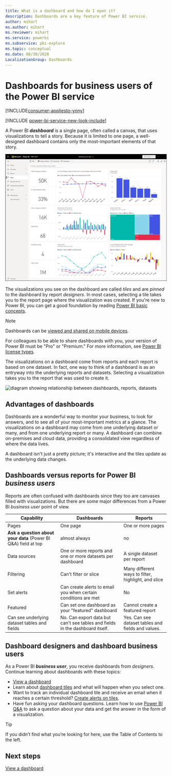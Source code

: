 ```yaml
---
title: What is a dashboard and how do I open it?
description: Dashboards are a key feature of Power BI service.
author: mihart
ms.author: mihart
ms.reviewer: mihart
ms.service: powerbi
ms.subservice: pbi-explore
ms.topic: conceptual
ms.date: 08/30/2020
LocalizationGroup: Dashboards
---
```

# Dashboards for business users of the Power BI service

[!INCLUDE[consumer-appliesto-ynny](../includes/consumer-appliesto-ynny.md)]

[!INCLUDE [power-bi-service-new-look-include](../includes/power-bi-service-new-look-include.md)]

A Power BI ***dashboard*** is a single page, often called a canvas, that uses visualizations to tell a story. Because it is limited to one page, a well-designed dashboard contains only the most-important elements of that story.

![screenshot of a dashboard](media/end-user-dashboards/power-bi-dashboard.png)

The visualizations you see on the dashboard are called *tiles* and are *pinned* to the dashboard by report *designers*. In most cases, selecting a tile takes you to the report page where the visualization was created. If you're new to Power BI, you can get a good foundation by reading [Power BI basic concepts](end-user-basic-concepts.md).

> [!NOTE]
> Dashboards can be [viewed and shared on mobile devices](mobile/mobile-apps-view-dashboard.md).
>
> For colleagues to be able to share dashboards with you, your version of Power BI must be "Pro" or "Premium." For more information, see [Power BI license types](end-user-license.md).

The visualizations on a dashboard come from reports and each report is based on one dataset. In fact, one way to think of a dashboard is as an entryway into the underlying reports and datasets. Selecting a visualization takes you to the report that was used to create it.

![diagram showing relationship between dashboards, reports, datasets](media/end-user-dashboards/power-bi-diagram.png)

## Advantages of dashboards
Dashboards are a wonderful way to monitor your business, to look for answers, and to see all of your most-important metrics at a glance. The visualizations on a dashboard may come from one underlying dataset or many, and from one underlying report or many. A dashboard can combine on-premises and cloud data, providing a consolidated view regardless of where the data lives.

A dashboard isn't just a pretty picture; it's interactive and the tiles update as the underlying data changes.

## Dashboards versus reports for Power BI ***business users***
Reports are often confused with dashboards since they too are canvases filled with visualizations. But there are some major differences from a Power BI *business user* point of view.

| **Capability** | **Dashboards** | **Reports** |
| --- | --- | --- |
| Pages |One page |One or more pages |
|**Ask a question about your data** (Power BI Q&A) field at top |almost always | no |
| Data sources |One or more reports and one or more datasets per dashboard |A single dataset per report |
| Filtering |Can't filter or slice |Many different ways to filter, highlight, and slice |
| Set alerts |Can create alerts to email you when certain conditions are met |No |
| Featured |Can set one dashboard as your "featured" dashboard |Cannot create a featured report |
| Can see underlying dataset tables and fields |No. Can export data but can't see tables and fields in the dashboard itself. |Yes. Can see dataset tables and fields and values. |


## Dashboard designers and dashboard business users
As a Power BI ***business user***, you receive dashboards from *designers*. Continue learning about dashboards with these topics:

* [View a dashboard](end-user-dashboard-open.md)
* Learn about [dashboard tiles](end-user-tiles.md) and what will happen when you select one.
* Want to track an individual dashboard tile and receive an email when it reaches a certain threshold? [Create alerts on tiles](end-user-alerts.md).
* Have fun asking your dashboard questions. Learn how to use [Power BI Q&A](end-user-q-and-a.md) to ask a question about your data and get the answer in the form of a visualization.

> [!TIP]
> If you didn’t find what you’re looking for here, use the Table of Contents to the left.
> 

## Next steps
[View a dashboard](end-user-dashboard-open.md) 